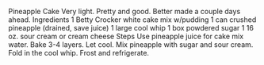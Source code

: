 Pineapple Cake
Very light. Pretty and good. Better made a couple days ahead.
Ingredients
1 Betty Crocker white cake mix w/pudding
1 can crushed pineapple (drained, save juice)
1 large cool whip
1 box powdered sugar
1 16 oz. sour cream or cream cheese
Steps
Use pineapple juice for cake mix water.
Bake 3-4 layers. Let cool.
Mix pineapple with sugar and sour cream. Fold in the cool whip.
Frost and refrigerate.
